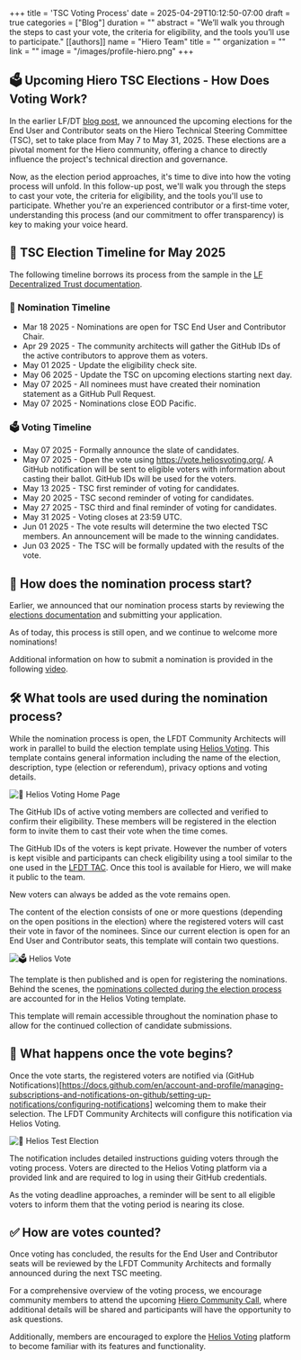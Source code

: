 +++
title = 'TSC Voting Process'
date = 2025-04-29T10:12:50-07:00
draft = true
categories = ["Blog"]
duration = ""
abstract = "We’ll walk you through the steps to cast your vote, the criteria for eligibility, and the tools you’ll use to participate."
[[authors]]
name = "Hiero Team"
title = ""
organization = ""
link = ""
image = "/images/profile-hiero.png"
+++

## 🗳️ Upcoming Hiero TSC Elections - How Does Voting Work?

In the earlier LF/DT [blog post](https://www.lfdecentralizedtrust.org/blog/announcing-the-upcoming-elections-for-end-user-and-community-seats-on-the-hiero-technical-steering-committee-tsc), we announced the upcoming elections for the End User and Contributor seats on the Hiero Technical Steering Committee (TSC), set to take place from May 7 to May 31, 2025. These elections are a pivotal moment for the Hiero community, offering a chance to directly influence the project's technical direction and governance.

Now, as the election period approaches, it's time to dive into how the voting process will unfold. In this follow-up post, we'll walk you through the steps to cast your vote, the criteria for eligibility, and the tools you'll use to participate. Whether you're an experienced contributor or a first-time voter, understanding this process (and our commitment to offer transparency) is key to making your voice heard.

## 📅 TSC Election Timeline for May 2025

The following timeline borrows its process from the sample in the [LF Decentralized Trust documentation](https://lf-decentralized-trust.github.io/governance/member-info/election-timeline.html).

### 📝 Nomination Timeline

- Mar 18 2025 - Nominations are open for TSC End User and Contributor Chair.
- Apr 29 2025 - The community architects will gather the GitHub IDs of the active contributors to approve them as voters.
- May 01 2025 - Update the eligibility check site.
- May 06 2025 - Update the TSC on upcoming elections starting next day.
- May 07 2025 - All nominees must have created their nomination statement as a GitHub Pull Request.
- May 07 2025 - Nominations close EOD Pacific.

### 🗳️ Voting Timeline

- May 07 2025 - Formally announce the slate of candidates.
- May 07 2025 - Open the vote using https://vote.heliosvoting.org/. A GitHub notification will be sent to eligible voters with information about casting their ballot. GitHub IDs will be used for the voters.
- May 13 2025 - TSC first reminder of voting for candidates.
- May 20 2025 - TSC second reminder of voting for candidates.
- May 27 2025 - TSC third and final reminder of voting for candidates.
- May 31 2025 - Voting closes at 23:59 UTC.
- Jun 01 2025 - The vote results will determine the two elected TSC members. An announcement will be made to the winning candidates.
- Jun 03 2025 - The TSC will be formally updated with the results of the vote.

## 🧭 How does the nomination process start?

Earlier, we announced that our nomination process starts by reviewing the [elections documentation](https://github.com/hiero-ledger/governance/blob/main/elections/elections.md) and submitting your application.

As of today, this process is still open, and we continue to welcome more nominations!

Additional information on how to submit a nomination is provided in the following [video](https://www.youtube.com/watch?v=aqWDbzJbeig).

## 🛠️ What tools are used during the nomination process?

While the nomination process is open, the LFDT Community Architects will work in parallel to build the election template using [Helios Voting](https://vote.heliosvoting.org/). This template contains general information including the name of the election, description, type (election or referendum), privacy options and voting details.

![🔗 Helios Voting Home Page](/images/tsc-voting-process-post/helios-voting-home-page.png)

The GitHub IDs of active voting members are collected and verified to confirm their eligibility. These members will be registered in the election form to invite them to cast their vote when the time comes.

The GitHub IDs of the voters is kept private. However the number of voters is kept visible and participants can check eligibility using a tool similar to the one used in the [LFDT TAC](https://lf-decentralized-trust.github.io/tac-eligibility-check/). Once this tool is available for Hiero, we will make it public to the team.

New voters can always be added as the vote remains open.

The content of the election consists of one or more questions (depending on the open positions in the election) where the registered voters will cast their vote in favor of the nominees. Since our current election is open for an End User and Contributor seats, this template will contain two questions.

![🗳️ Helios Vote](/images/tsc-voting-process-post/helios-vote.png)

The template is then published and is open for registering the nominations. Behind the scenes, the [nominations collected during the election process](https://github.com/hiero-ledger/governance/tree/main/elections/nominees/mar-2025-election) are accounted for in the Helios Voting template.

This template will remain accessible throughout the nomination phase to allow for the continued collection of candidate submissions.

## 📣 What happens once the vote begins?

Once the vote starts, the registered voters are notified via (GitHub Notifications)[https://docs.github.com/en/account-and-profile/managing-subscriptions-and-notifications-on-github/setting-up-notifications/configuring-notifications] welcoming them to make their selection. The LFDT Community Architects will configure this notification via Helios Voting.

![🧪 Helios Test Election](/images/tsc-voting-process-post/helios-test-election.png)

The notification includes detailed instructions guiding voters through the voting process. Voters are directed to the Helios Voting platform via a provided link and are required to log in using their GitHub credentials.

As the voting deadline approaches, a reminder will be sent to all eligible voters to inform them that the voting period is nearing its close.

## ✅ How are votes counted?

Once voting has concluded, the results for the End User and Contributor seats will be reviewed by the LFDT Community Architects and formally announced during the next TSC meeting.

For a comprehensive overview of the voting process, we encourage community members to attend the upcoming [Hiero Community Call](https://zoom-lfx.platform.linuxfoundation.org/meetings/hiero?view=week), where additional details will be shared and participants will have the opportunity to ask questions.

Additionally, members are encouraged to explore the [Helios Voting](https://vote.heliosvoting.org/) platform to become familiar with its features and functionality.

